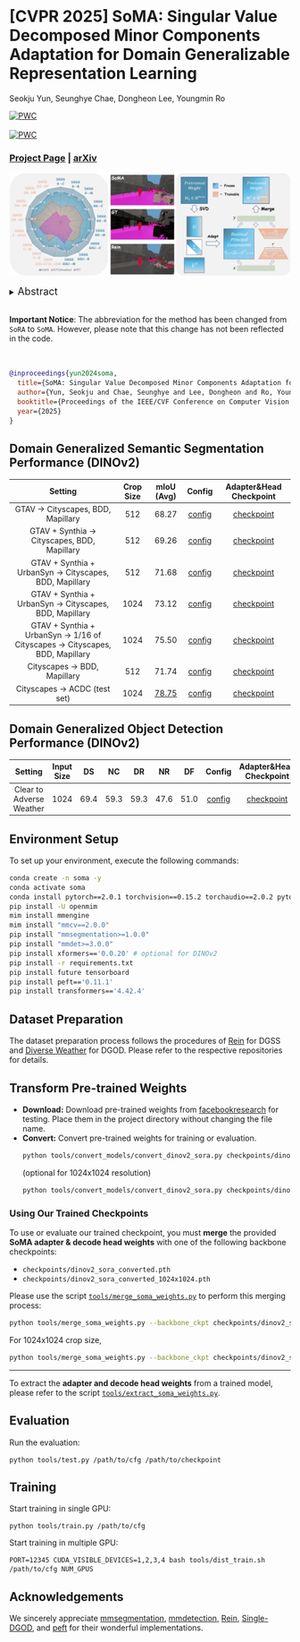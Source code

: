 # [CVPR 2025] SoMA: Singular Value Decomposed Minor Components Adaptation for Domain Generalizable Representation Learning
Seokju Yun, Seunghye Chae, Dongheon Lee, Youngmin Ro

[![PWC](https://img.shields.io/endpoint.svg?url=https://paperswithcode.com/badge/sora-singular-value-decomposed-low-rank/domain-adaptation-on-cityscapes-to-acdc)](https://paperswithcode.com/sota/domain-adaptation-on-cityscapes-to-acdc?p=sora-singular-value-decomposed-low-rank) <br />	
[![PWC](https://img.shields.io/endpoint.svg?url=https://paperswithcode.com/badge/sora-singular-value-decomposed-low-rank/domain-generalization-on-gta-to-avg)](https://paperswithcode.com/sota/domain-generalization-on-gta-to-avg?p=sora-singular-value-decomposed-low-rank) <br />

### [Project Page](https://ysj9909.github.io/SoRA.github.io/) | [arXiv](https://arxiv.org/abs/2412.04077)

![teaser](assets/teaser_soma.png)

<details>
  <summary>
  <font size="+1">Abstract</font>
  </summary>
Domain generalization (DG) aims to adapt a model using one or multiple source domains to ensure robust performance in unseen target domains. Recently, Parameter-Efficient Fine-Tuning (PEFT) of foundation models has shown promising results in the context of DG problem.
Nevertheless, existing PEFT methods still struggle to strike a balance between preserving generalizable components of the pre-trained model and learning task-specific features. To gain insights into the distribution of generalizable components, we begin by analyzing the pre-trained weights  through the lens of singular value decomposition. Building on these insights, we introduce Singular Value Decomposed Minor Components Adaptation (SoMA), an approach that selectively tunes minor singular components while keeping the residual parts frozen. SoMA effectively retains the generalization ability of the pre-trained model while efficiently acquiring task-specific skills. Furthermore, we freeze domain-generalizable blocks and employ an annealing weight decay strategy, thereby achieving an optimal balance in the delicate trade-off between generalizability and discriminability. SoMA attains state-of-the-art results on multiple benchmarks that span both domain generalized semantic segmentation to domain generalized object detection. In addition, our methods introduce no additional inference overhead or regularization loss, maintain compatibility with any backbone or head, and are designed to be versatile, allowing easy integration into a wide range of tasks.
</details>


<br>

**Important Notice**: The abbreviation for the method has been changed from `SoRA` to `SoMA`. However, please note that this change has not been reflected in the code.

<br>

```bibtex
@inproceedings{yun2024soma,
  title={SoMA: Singular Value Decomposed Minor Components Adaptation for Domain Generalizable Representation Learning},
  author={Yun, Seokju and Chae, Seunghye and Lee, Dongheon and Ro, Youngmin},
  booktitle={Proceedings of the IEEE/CVF Conference on Computer Vision and Pattern Recognition},
  year={2025}
}
```

## Domain Generalized Semantic Segmentation Performance (DINOv2)

|Setting |Crop Size |mIoU (Avg)|Config|Adapter&Head Checkpoint|
|:---:|:---:|:---:|:---:| :---:|
|GTAV $\rightarrow$ Cityscapes, BDD, Mapillary|512 |68.27|[config](https://github.com/ysj9909/SoMA/blob/main/configs/sora/sora_dinov2-L_mask2former.py)| [checkpoint](https://github.com/ysj9909/SoMA/releases/download/v1.0/soma_dinov2-L_g2cbm_best.pth)
|GTAV + Synthia $\rightarrow$ Cityscapes, BDD, Mapillary|512 |69.26|[config](https://github.com/ysj9909/SoMA/blob/main/configs/sora/sora_dinov2-L_mask2former_gs2cbm.py)| [checkpoint](https://github.com/ysj9909/SoMA/releases/download/v1.0/soma_dinov2-L_gs2cbm_best.pth)
|GTAV + Synthia + UrbanSyn $\rightarrow$ Cityscapes, BDD, Mapillary|512 |71.68|[config](https://github.com/ysj9909/SoMA/blob/main/configs/sora/sora_dinov2-L_mask2former_gsu2cbm.py)| [checkpoint](https://github.com/ysj9909/SoMA/releases/download/v1.0/soma_dinov2-L_gsu2cbm_best.pth)
|GTAV + Synthia + UrbanSyn $\rightarrow$ Cityscapes, BDD, Mapillary|1024 |73.12|[config](https://github.com/ysj9909/SoMA/blob/main/configs/sora/sora_dinov2-L_mask2former_gsu2cbm_1024x1024.py)| [checkpoint](https://github.com/ysj9909/SoMA/releases/download/v1.0/soma_dinov2-L_gsu2cbm_1024x1024_best.pth)
|GTAV + Synthia + UrbanSyn $\rightarrow$ 1/16 of Cityscapes $\rightarrow$ Cityscapes, BDD, Mapillary|1024 |75.50|[config](https://github.com/ysj9909/SoMA/blob/main/configs/sora/sora_dinov2-L_mask2former_gsuc16_2cbm_1024x1024.py)| [checkpoint](https://github.com/ysj9909/SoMA/releases/download/v1.0/soma_dinov2-L_data_efficiency_1024x1024_best.pth)
| Cityscapes $\rightarrow$ BDD, Mapillary|512 |71.74|[config](https://github.com/ysj9909/SoMA/blob/main/configs/sora/sora_dinov2_mask2former_c2bm.py)| [checkpoint](https://github.com/ysj9909/SoMA/releases/download/v1.0/soma_dinov2-L_c2bm_best.pth)
| Cityscapes $\rightarrow$ ACDC (test set)|1024 |[78.75](https://acdc.vision.ee.ethz.ch/submissions/66dc574130d48b1c5dc91b7a)|[config](https://github.com/ysj9909/SoMA/blob/main/configs/sora/sora_dinov2_mask2former_ACDC_1024x1024_bs4x2.py)| [checkpoint](https://github.com/ysj9909/SoMA/releases/download/v1.0/soma_dinov2-L_acdc_1024x1024_best.pth)


## Domain Generalized Object Detection Performance (DINOv2)

|Setting |Input Size|DS|NC|DR|NR|DF|Config|Adapter&Head Checkpoint|
|:---:|:---:|:---:|:---:| :---:| :---:| :---:| :---:| :---:|
|Clear to Adverse Weather|1024 |69.4|59.3|59.3|47.6|51.0|[config](https://github.com/ysj9909/SoMA/blob/main/DGOD/configs/sora/sora_dinov2-L_codetr_dg.py)| [checkpoint](https://github.com/ysj9909/SoMA/releases/download/v1.0/soma_dinov2-L_dgod_best.pth)

## Environment Setup
To set up your environment, execute the following commands:
```bash
conda create -n soma -y
conda activate soma
conda install pytorch==2.0.1 torchvision==0.15.2 torchaudio==2.0.2 pytorch-cuda=11.7 -c pytorch -c nvidia -y
pip install -U openmim
mim install mmengine
mim install "mmcv==2.0.0"
pip install "mmsegmentation>=1.0.0"
pip install "mmdet>=3.0.0"
pip install xformers=='0.0.20' # optional for DINOv2
pip install -r requirements.txt
pip install future tensorboard
pip install peft=='0.11.1'
pip install transformers=='4.42.4'
```

## Dataset Preparation
The dataset preparation process follows the procedures of [Rein](https://github.com/w1oves/Rein) for DGSS and [Diverse Weather](https://github.com/AmingWu/Single-DGOD) for DGOD. Please refer to the respective repositories for details.


## Transform Pre-trained Weights
* **Download:** Download pre-trained weights from [facebookresearch](https://dl.fbaipublicfiles.com/dinov2/dinov2_vitl14/dinov2_vitl14_pretrain.pth) for testing. Place them in the project directory without changing the file name.
* **Convert:** Convert pre-trained weights for training or evaluation.
  ```bash
  python tools/convert_models/convert_dinov2_sora.py checkpoints/dinov2_vitl14_pretrain.pth checkpoints/dinov2_sora_converted.pth
  ```
  (optional for 1024x1024 resolution)
  ```bash
  python tools/convert_models/convert_dinov2_sora.py checkpoints/dinov2_vitl14_pretrain.pth checkpoints/dinov2_sora_converted_1024x1024.pth --height 1024 --width 1024
  ```

###  Using Our Trained Checkpoints
To use or evaluate our trained checkpoint, you must **merge** the provided **SoMA adapter & decode head weights** with one of the following backbone checkpoints:

- `checkpoints/dinov2_sora_converted.pth`  
- `checkpoints/dinov2_sora_converted_1024x1024.pth`

Please use the script [`tools/merge_soma_weights.py`](tools/merge_soma_weights.py) to perform this merging process:
```bash
python tools/merge_soma_weights.py --backbone_ckpt checkpoints/dinov2_sora_converted.pth --soma_ckpt checkpoints/soma_checkpoints/soma_dinov2-L_g2cbm_best.pth --merged_ckpt checkpoints/merged_checkpoints/soma_dinov2-L_g2cbm_best.pth
  ```
For 1024x1024 crop size,
```bash
python tools/merge_soma_weights.py --backbone_ckpt checkpoints/dinov2_sora_converted_1024x1024.pth --soma_ckpt checkpoints/soma_checkpoints/soma_dinov2-L_gsu2cbm_1024x1024_best.pth --merged_ckpt checkpoints/merged_checkpoints/soma_dinov2-L_gsu2cbm_1024x1024_best.pth
  ```

---

To extract the **adapter and decode head weights** from a trained model, please refer to the script [`tools/extract_soma_weights.py`](tools/extract_soma_weights.py).

## Evaluation
  Run the evaluation:
  ```
  python tools/test.py /path/to/cfg /path/to/checkpoint
  ```

## Training
Start training in single GPU:
```
python tools/train.py /path/to/cfg
```
Start training in multiple GPU:
```
PORT=12345 CUDA_VISIBLE_DEVICES=1,2,3,4 bash tools/dist_train.sh /path/to/cfg NUM_GPUS
```

## Acknowledgements
We sincerely appreciate [mmsegmentation](https://github.com/open-mmlab/mmsegmentation), [mmdetection](https://github.com/open-mmlab/mmdetection), [Rein](https://github.com/w1oves/Rein), [Single-DGOD](https://github.com/AmingWu/Single-DGOD), and [peft](https://github.com/huggingface/peft) for their wonderful implementations.
